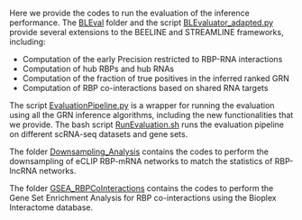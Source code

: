 Here we provide the codes to run the evaluation of the inference performance. The [BLEval](./BLEval/) folder and the script [BLEvaluator_adapted.py](BLEvaluator_adapted.py) provide several extensions to the BEELINE and STREAMLINE frameworks, including:
* Computation of the early Precision restricted to RBP-RNA interactions
* Computation of hub RBPs and hub RNAs
* Computation of the fraction of true positives in the inferred ranked GRN
* Computation of RBP co-interactions based on shared RNA targets

The script [EvaluationPipeline.py](EvaluationPipeline.py) is a wrapper for running the evaluation using all the GRN inference algorithms, including the new functionalities that we provide. The bash script [RunEvaluation.sh](RunEvaluation.sh) runs the evaluation pipeline on different scRNA-seq datasets and gene sets.

The folder [Downsampling_Analysis](./Downsampling_Analysis/) contains the codes to perform the downsampling of eCLIP RBP-mRNA networks to match the statistics of RBP-lncRNA networks.

The folder [GSEA_RBPCoInteractions](./GSEA_RBPCoInteractions/) contains the codes to perform the Gene Set Enrichment Analysis for RBP co-interactions using the Bioplex Interactome database.
